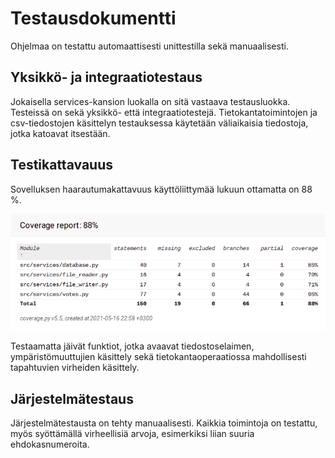 # Testausdokumentti

Ohjelmaa on testattu automaattisesti unittestilla sekä manuaalisesti.

## Yksikkö- ja integraatiotestaus

Jokaisella services-kansion luokalla on sitä vastaava testausluokka. Testeissä on sekä yksikkö- että integraatiotestejä. Tietokantatoimintojen ja csv-tiedostojen käsittelyn testauksessa käytetään väliaikaisia tiedostoja, jotka katoavat itsestään.

## Testikattavauus

Sovelluksen haarautumakattavuus käyttöliittymää lukuun ottamatta on 88 %.

![testikattavuus](https://github.com/emigination/ot-harjoitustyo/blob/main/harjoitustyo/dokumentaatio/testikattavuus.png)

Testaamatta jäivät funktiot, jotka avaavat tiedostoselaimen, ympäristömuuttujien käsittely sekä tietokantaoperaatiossa mahdollisesti tapahtuvien virheiden käsittely.

## Järjestelmätestaus

Järjestelmätestausta on tehty manuaalisesti. Kaikkia toimintoja on testattu, myös syöttämällä virheellisiä arvoja, esimerkiksi liian suuria ehdokasnumeroita.